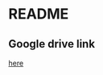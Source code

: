 # README

## Google drive link

[here](https://drive.google.com/drive/folders/1tQmytjdP8heFKzoZamuzjR_DHXErS6q-?usp=sharing)